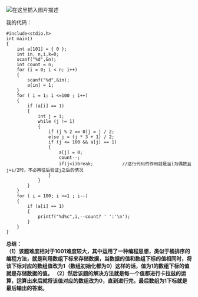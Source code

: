 ﻿![在这里插入图片描述](https://img-blog.csdnimg.cn/20190805141947984.png?x-oss-process=image/watermark,type_ZmFuZ3poZW5naGVpdGk,shadow_10,text_aHR0cHM6Ly9ibG9nLmNzZG4ubmV0L3UwMTIwMTE5MTI=,size_16,color_FFFFFF,t_70)  
  
  我的代码：  
  

```
#include<stdio.h>
int main()
{
	int a[101] = { 0 };
	int in, n,i,k=0;
	scanf("%d",&n);
	int count = n;
	for (i = 0; i < n; i++)
	{
		scanf("%d",&in);
		a[in] = 1;
	}
	for ( i = 1; i <=100 ; i++)
	{
		if (a[i] == 1)
		{
			int j = i;
			while (j != 1)
			{
				if (j % 2 == 0)j = j / 2;
				else j = (j * 3 + 1) / 2;
				if (j <= 100 && a[j] == 1)
				{
					a[j] = 0;
					count--;
					if(j<i)break;			//这行代码的作用就是当i为偶数且j=i/2时，不必再往后验证j之后的情况
				}
			}
		}
	}
	for ( i = 100; i >=1 ; i--)
	{
		if (a[i] == 1)
		{
			printf("%d%c",i,--count? ' ':'\n');
		}
	}
}
```
 
 **总结：  
 （1）该题难度相对于1001难度较大，其中运用了一种编程思想，类似于桶排序的编程方法，就是利用数组下标来存储数据，当数据的值和数组下标的值相同时，将该下标对应的数组值改为1（数组初始化都为0）这样的话，值为1的数组下标的值就是存储数据的值。
 （2）然后该题的解决方法就是每一个值都进行卡拉兹的运算，运算出来后就将该值对应的数组改为0，直到进行完，最后数组为1下标就是最后输出的答案。**
